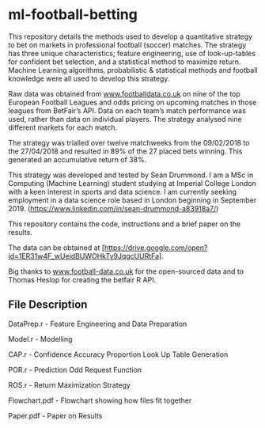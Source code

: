 # ml-football-betting

This repository details the methods used to develop a quantitative strategy to bet on markets in professional football (soccer) matches. The strategy has three unique characteristics; feature engineering, use of look-up-tables for confident bet selection, and a statistical method to maximize return. Machine Learning algorithms, probabilistic & statistical methods and football knowledge were all used to develop this strategy.

Raw data was obtained from www.footballdata.co.uk on nine of the top European Football Leagues and odds pricing on upcoming matches in those leagues from BetFair’s API. Data on each team’s match performance was used, rather than data on individual players. The strategy analysed nine different markets for each match.

The strategy was trialled over twelve matchweeks from the 09/02/2018 to the 27/04/2018 and resulted in 89% of the 27 placed bets winning. This generated an accumulative return of 38%.

This strategy was developed and tested by Sean Drummond. I am a MSc in Computing (Machine Learning) student studying at Imperial College London with a keen interest in sports and data science. I am currently seeking employment in a data science role based in London beginning in September 2019.
(https://www.linkedin.com/in/sean-drummond-a83918a7/)

This repository contains the code, instructions and a brief paper on the results.

The data can be obtained at [https://drive.google.com/open?id=1ER31w4F_wUeidBUWOHkTy9JqgcUURtFa].

Big thanks to www.football-data.co.uk for the open-sourced data and to Thomas Heslop for creating the betfair R API.


## File Description
DataPrep.r - Feature Engineering and Data Preparation

Model.r - Modelling

CAP.r - Confidence Accuracy Proportion Look Up Table Generation

POR.r - Prediction Odd Request Function

ROS.r - Return Maximization Strategy

Flowchart.pdf - Flowchart showing how files fit together

Paper.pdf - Paper on Results

